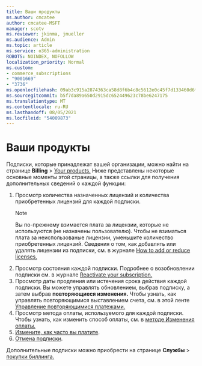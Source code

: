 ```yaml
---
title: Ваши продукты
ms.author: cmcatee
author: cmcatee-MSFT
manager: scotv
ms.reviewer: jkinma, jmueller
ms.audience: Admin
ms.topic: article
ms.service: o365-administration
ROBOTS: NOINDEX, NOFOLLOW
localization_priority: Normal
ms.custom:
- commerce_subscriptions
- "9001669"
- "3736"
ms.openlocfilehash: 09ab3c915a2874363ca58d8f6b4c8c5612e0c45f7d133460d6fc61bfacc8ab4f
ms.sourcegitcommit: b5f7da89a650d2915dc652449623c78be6247175
ms.translationtype: MT
ms.contentlocale: ru-RU
ms.lasthandoff: 08/05/2021
ms.locfileid: "54009873"
---
```

# <a name="your-products"></a>Ваши продукты

Подписки, которые принадлежат вашей организации, можно найти на странице **Billing**  >  [Your products.](https://go.microsoft.com/fwlink/p/?linkid=842054) Ниже представлены некоторые основные моменты этой страницы, а также ссылки для получения дополнительных сведений о каждой функции:

1. Просмотр количества назначенных лицензий и количества приобретенных лицензий для каждой подписки.
    > [!NOTE]
    > Вы по-прежнему взимается плата за лицензии, которые не используются (не назначены пользователю). Чтобы не взиматься плата за неиспользованые лицензии, уменьшите количество приобретенных лицензий. Сведения о том, как добавлять или удалять лицензии из подписки, см. в журнале [How to add or reduce licenses.](https://docs.microsoft.com/alchemyinsights/how-to-add-or-reduce-licenses)
2. Просмотр состояния каждой подписки. Подробнее о возобновлении подписки см. в журнале [Reactivate your subscription.](reactivate-your-subscription.md)
3. Просмотр даты продления или истечения срока действия каждой подписки. Вы можете управлять обновлением, выбрав подписку, а затем выбрав **повторяющиеся изменения.** Чтобы узнать, как управлять повторяющимися выставлением счета, см. в этой ленте [Управление повторяющимися платежами.](manage-auto-renewal.md)
4. Просмотр метода оплаты, используемого для каждой подписки. Чтобы узнать, как изменить способ оплаты, см. в [методе Изменения оплаты.](change-payment-method.md)
5. [Измените, как часто вы платите](change-how-often-you-pay.md).
6. [Отмена подписки](https://go.microsoft.com/fwlink/?linkid=2119113).

Дополнительные подписки можно приобрести на странице **Службы**  >  [покупки биллинга.](https://go.microsoft.com/fwlink/p/?linkid=868433)